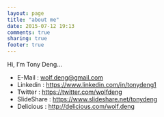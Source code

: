 ```yaml
---
layout: page
title: "about me"
date: 2015-07-12 19:13
comments: true
sharing: true
footer: true
---
```


Hi, I’m Tony Deng...

* E-Mail : wolf.deng@gmail.com
* Linkedin : https://www.linkedin.com/in/tonydeng1
* Twitter : https://twitter.com/wolfdeng
* SlideShare : https://www.slideshare.net/tonydeng
* Delicious : http://delicious.com/wolf.deng

<!--
```
{
    "name": "Tony Deng",
    "url": "https://tonydeng.github.io",
    "email": "wolf.deng # gmail.com"
    "address": {
        "city": "北京",
        "country": "中国"
    },
    "links": [
        {
            "name": "Linkedin",
            "url": "https://www.linkedin.com/in/tonydeng1"
        },
        {
            "name": "Twitter",
            "url": "https://twitter.com/wolfdeng"
        },
        {
            "name": "SlideShare",
            "url": "https://www.slideshare.net/tonydeng"
        },
        {
            "name": "Delicious",
            "url": "https://delicious.com/wolf.deng"
        }
    ]
}
```
-->
